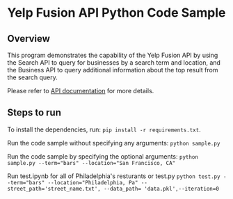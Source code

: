 # Yelp Fusion API Python Code Sample

## Overview
This program demonstrates the capability of the Yelp Fusion API
by using the Search API to query for businesses by a search term and location,
and the Business API to query additional information about the top result
from the search query.

Please refer to [API documentation](https://www.yelp.com/developers/documentation/v3)
for more details.


## Steps to run

To install the dependencies, run:
`pip install -r requirements.txt`.

Run the code sample without specifying any arguments:
`python sample.py`

Run the code sample by specifying the optional arguments:
`python sample.py --term="bars" --location="San Francisco, CA"`

Run test.ipynb for all of Philadelphia's resturants or test.py
`python test.py --term="bars" --location="Philadelphia, Pa" --street_path='street_name.txt', --data_path= 'data.pkl',--iteration=0`
